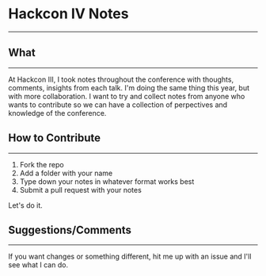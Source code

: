 # Hackcon IV Notes
----

## What
---
At Hackcon III, I took notes throughout the conference with thoughts, comments, insights from each talk. I'm doing the same thing this year, but with more collaboration. I want to try and collect notes from anyone who wants to contribute so we can have a collection of perpectives and knowledge of the conference.

## How to Contribute
---
1. Fork the repo
2. Add a folder with your name
3. Type down your notes in whatever format works best
4. Submit a pull request with your notes

Let's do it.

## Suggestions/Comments
---
If you want changes or something different, hit me up with an issue and I'll see what I can do.
